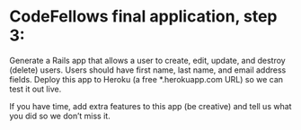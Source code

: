 # CodeFellows final application, step 3:

Generate a Rails app that allows a user to create, edit, update, and destroy (delete) users. Users should have first name, last name, and email address fields. Deploy this app to Heroku (a free *.herokuapp.com URL) so we can test it out live.

If you have time, add extra features to this app (be creative) and tell us what you did so we don’t miss it.





